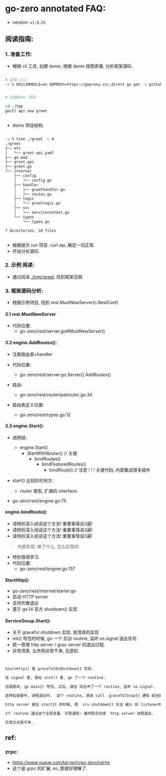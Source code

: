 

# go-zero annotated FAQ:


- version: `v1.0.25`

## 阅读指南:

### 1. 准备工作:

- 根据 cli 工具, 创建 demo, 根据 demo 按图索骥, 分析框架源码.

```bash

# 安装 cli: 
-> % GO111MODULE=on GOPROXY=https://goproxy.cn/,direct go get -u github.com/tal-tech/go-zero/tools/goctl


# 创建demo 项目:

cd ./tmp
goctl api new greet



```

- demo 项目结构: 


```bash

-> % tree ./greet -L 4
./greet
├── etc
│   └── greet-api.yaml
├── go.mod
├── greet.api
├── greet.go
└── internal
    ├── config
    │   └── config.go
    ├── handler
    │   ├── greethandler.go
    │   └── routes.go
    ├── logic
    │   └── greetlogic.go
    ├── svc
    │   └── servicecontext.go
    └── types
        └── types.go

7 directories, 10 files



```


- 根据提示 run 项目. curl api, 确定一切正常. 
- 开始分析源码.



### 2. 示例 阅读: 

- 通过阅读 [./tmp/greet](./tmp/greet), 找到框架总纲. 


### 3. 框架源码分析: 

- 根据示例项目, 找到  rest.MustNewServer(c.RestConf)


#### 3.1 rest.MustNewServer

- 代码位置: 
    - go-zero/rest/server.go#MustNewServer()


#### 3.2 engine.AddRoutes():

- 注册路由表+handler
- 代码位置:
    - go-zero/rest/server.go.Server().AddRoutes()

- 路由: 
    - go-zero/rest/router/patrouter.go:34
    
    
- 路由表定义位置: 
    - go-zero/rest/types.go:12



#### 3.3 engine.Start():

- 调用链:
    - engine.Start()
        - StartWithRouter()  // 关键
            - bindRoutes()
                - bindFeaturedRoutes()
                    - bindRoute() // 注意 ! ! ! 关键代码, 内部集成很多插件


- start() 比较妙的地方: 
    - router 类型, 扩展的 interface. 
    
    
- go-zero/rest/engine.go:75


#### engine.bindRoute():

- 请特别深入阅读这个方法! 重要事情说3遍!
- 请特别深入阅读这个方法! 重要事情说3遍!
- 请特别深入阅读这个方法! 重要事情说3遍!

> 内部实现: 做了什么, 怎么实现的. 

- 特别值得学习. 
- 代码位置: 
    - go-zero/rest/engine.go:157


#### StartHttp():


- go-zero/rest/internal/starter.go
- 启动 HTTP server
- 支持优雅退出
- 基于 go.14 官方 shutdown() 实现


#### ServiceGroup.Start():

- 关于 graceful shutdown 实现. 很清真的实现
- init() 导包的时候, go 一个 后台 routine, 监听 os.signal 退出信号. 
- 统一管理 http server / grpc server 的退出过程. 
- 非常清真. 业务侧非常干净, 无感知. 


```bash


StartHttp() 里 gracefulOnShutdown() 实现. 

在 signal 里, 是在 init() 里. go 了一个 routine. 

也就是说, go main() 导包, 之后, 就在 后台开了一个 routine, 监听 os.signal. 

这样在容器中, 进程退出时.  这个 routine, 就会 call  gracefulStop() 通知 前台的 http server 退出.

http server 是在 start() 的时候, 把  srv.shutdown() 方法 植入 到 listenerManager 全局变量里. 

2个 routine 通过这个全局变量. 实现通信? 最终配合完成  http server 进程退出.

实现方式很干净.

```


## ref:

### zrpc: 

- https://www.yuque.com/tal-tech/go-zero/rslrhx
- 这个是 grpc 的扩展, so, 那就好理解了. 









